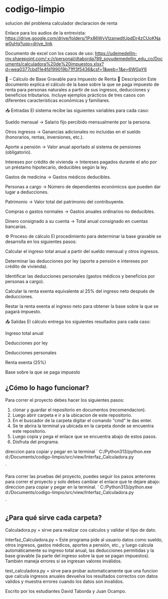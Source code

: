 # codigo-limpio
solucion del problema calculador declaracion de renta 

Enlace para los audios de la entrevista: https://drive.google.com/drive/folders/1Px86WvVIzanwdtUpdDr4zCUoKNaw0uHq?usp=drive_link

Documento de excel con los casos de uso: https://udemedellin-my.sharepoint.com/:x:/r/personal/dtaborda789_soyudemedellin_edu_co/Documents/calculadora%20de%20impuestos.xlsx?d=wea0377cbd11e4fd199019b71ff3f5436&csf=1&web=1&e=6WGpY6

📄 – Cálculo de Base Gravable para Impuesto de Renta
📌 Descripción
Este documento explica el cálculo de la base sobre la que se paga impuesto de renta para personas naturales a partir de sus ingresos, deducciones y beneficios tributarios.
Incluye ejemplos prácticos de tres casos con diferentes características económicas y familiares.

📥 Entradas
El sistema recibe las siguientes variables para cada caso:

Sueldo mensual → Salario fijo percibido mensualmente por la persona.

Otros ingresos → Ganancias adicionales no incluidas en el sueldo (honorarios, rentas, inversiones, etc.).

Aporte a pensión → Valor anual aportado al sistema de pensiones (obligatorio).

Intereses por crédito de vivienda → Intereses pagados durante el año por un préstamo hipotecario, deducibles según la ley.

Gastos de medicina → Gastos médicos deducibles.

Personas a cargo → Número de dependientes económicos que pueden dar lugar a deducciones.

Patrimonio → Valor total del patrimonio del contribuyente.

Compras o gastos normales → Gastos anuales ordinarios no deducibles.

Dinero consignado a su cuenta → Total anual consignado en cuentas bancarias.

⚙️ Proceso de cálculo
El procedimiento para determinar la base gravable se desarrolla en los siguientes pasos:

Calcular el ingreso total anual a partir del sueldo mensual y otros ingresos.

Determinar las deducciones por ley (aporte a pensión e intereses por crédito de vivienda).

Identificar las deducciones personales (gastos médicos y beneficios por personas a cargo).

Calcular la renta exenta equivalente al 25% del ingreso neto después de deducciones.

Restar la renta exenta al ingreso neto para obtener la base sobre la que se pagará impuesto.

📤 Salidas
El cálculo entrega los siguientes resultados para cada caso:

Ingreso total anual

Deducciones por ley

Deducciones personales

Renta exenta (25%)

Base sobre la que se paga impuesto
## ¿Cómo lo hago funcionar?
Para correr el proyecto debes hacer los siguientes pasos:
  1. clonar y guardar el repositorio en documentos (recomendacion).
  2. Luego abrir carpeta e ir a la ubicacion de este repositorio.
  3. En el buscador de la carpeta digitar el comando "cmd" le das enter.
  4. Se te abrira la terminal ya ubicada en la carpeta donde se encuentra este repositorio.
  5. Luego copia y pega el enlace que se encuentra abajo de estos pasos.
  6. Disfruta del programa.

direccion para copiar y pegar en la terminal 
`
C:/Python313/python.exe d:/Documents/codigo-limpio/src/view/Interfaz_Calculadora.py

`

Para correr las pruebas del proyecto, puedes seguir los pasos anteriores para correr el proyecto y solo debes cambiar el enlace que te dejare abajo:
direccion para copiar y pegar en la terminal. 
`
C:/Python313/python.exe d:/Documents/codigo-limpio/src/view/Interfaz_Calculadora.py

`
## ¿Para qué sirve cada carpeta?


Calculadora.py = sirve para realizar cos calculos y validar el tipo de dato. 


Interfaz_Calculadora.py = Este programa pide al usuario datos como sueldo, otros ingresos, gastos médicos, aportes a pensión, etc., y luego calcula automáticamente su ingreso total anual, las deducciones permitidas y la base gravable (la parte del ingreso sobre la que se pagan impuestos). También maneja errores si se ingresan valores inválidos.



test_calculadora.py = sirve para probar automaticamente que una funcion que calcula ingresos anuales devuelva los resultados correctos con datos validos y muestra errores cuando los datos son invalidos. 



Escrito por los estudiantes David Taborda y Juan Ocampo.

